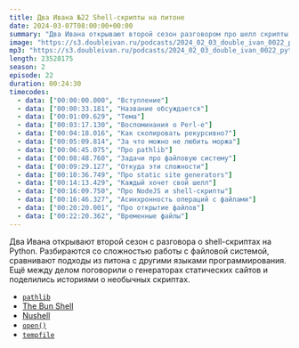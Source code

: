 ```yaml
---
title: Два Ивана №22 Shell-скрипты на питоне
date: 2024-03-07T08:00:00+00:00
summary: "Два Ивана открывают второй сезон разговором про шелл скрипты на питоне"
image: "https://s3.doubleivan.ru/podcasts/2024_02_03_double_ivan_0022_python_shell.jpg"
mp3: "https://s3.doubleivan.ru/podcasts/2024_02_03_double_ivan_0022_python_shell.mp3"
length: 23528175
season: 2
episode: 22
duration: 00:24:30
timecodes:
  - data: ["00:00:00.000", "Вступление"]
  - data: ["00:00:33.181", "Название обсуждается"]
  - data: ["00:01:09.629", "Тема"]
  - data: ["00:03:17.130", "Воспоминания о Perl-е"]
  - data: ["00:04:18.016", "Как скопировать рекурсивно?"]
  - data: ["00:05:09.814", "За что можно не любить моржа"]
  - data: ["00:06:45.075", "Про pathlib"]
  - data: ["00:08:48.760", "Задачи про файловую систему"]
  - data: ["00:09:29.127", "Откуда эти сложности"]
  - data: ["00:10:36.749", "Про static site generators"]
  - data: ["00:14:13.429", "Каждый хочет свой шелл"]
  - data: ["00:16:09.750", "Про NodeJS и shell-скрипты"]
  - data: ["00:16:46.327", "Асинхронность операций с файлами"]
  - data: ["00:20:20.001", "Про открытие файлов"]
  - data: ["00:22:20.362", "Временные файлы"]
---
```


Два Ивана открывают второй сезон с разговора о shell-скриптах на Python. Разбираются со сложностью работы с файловой системой, сравнивают подходы из питона с другими языками программирования. Ещё между делом поговорили о генераторах статических сайтов и поделились историями о необычных скриптах.

<!-- links -->

- [`pathlib`](https://docs.python.org/3/library/pathlib.html)
- [The Bun Shell](https://bun.sh/blog/the-bun-shell)
- [Nushell](https://www.nushell.sh/)
- [`open()`](https://docs.python.org/3/library/functions.html#open)
- [`tempfile`](https://docs.python.org/3/library/tempfile.html)
